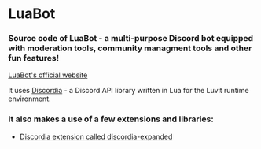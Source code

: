 # LuaBot
### Source code of LuaBot - a multi-purpose Discord bot equipped with moderation tools, community managment tools and other fun features!

[LuaBot's official website](https://tenkotowsky.github.io/)

It uses [Discordia](https://github.com/SinisterRectus/Discordia) - a Discord API library written in Lua for the Luvit runtime environment.


### It also makes a use of a few extensions and libraries:
- [Discordia extension called discordia-expanded](https://github.com/Be1zebub/Discordia-Expanded)
